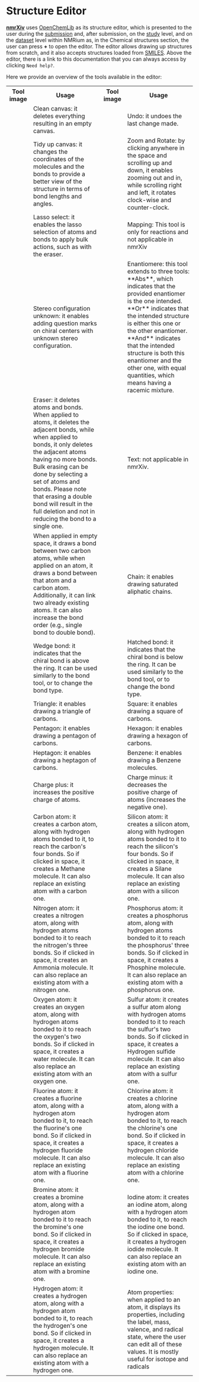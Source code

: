 # Structure Editor

**[nmrXiv](https://nmrxiv.org)** uses [OpenChemLib](https://github.com/Actelion/openchemlib) as its structure editor, which is presented to the user during the [submission](/submission-guides/submission/upload.md) and, after submission, on the [study](/submission-guides/data-model/study#edit) level, and on the [dataset](/submission-guides/data-model/dataset#edit) level within NMRium as, in the Chemical structures section, the user can press **+** to open the editor. The editor allows drawing up structures from scratch, and it also accepts structures loaded from [SMILES](https://www.daylight.com/dayhtml/doc/theory/theory.smiles.html). Above the editor, there is a link to this documentation that you can always access by clicking `Need help?`.

Here we provide an overview of the tools available in the editor:

<table>
  <tr>
    <th>Tool image</th>
    <th>Usage</th>
    <th>Tool image</th>
    <th>Usage</th>
  </tr>
  <tr>
    <td><img src="/img/editor/trash.png" alt=""/></td>
    <td>Clean canvas: it deletes everything resulting in an empty canvas.</td>
    <td><img src="/img/editor/undo.png" alt=""/></td>
    <td>Undo: it undoes the last change made.</td>
  </tr>
  <tr>
    <td><img src="/img/editor/star.png" alt=""/></td>
    <td>Tidy up canvas: it changes the coordinates of the molecules and the bonds to provide a better view of the structure in terms of bond lengths and angles.</td>
    <td><img src="/img/editor/rotate.png" alt=""/></td>
    <td>Zoom and Rotate: by clicking anywhere in the space and scrolling up and down, it enables zooming out and in, while scrolling right and left, it rotates clock-wise and counter-clock.</td>
  </tr>
  <tr>
    <td><img src="/img/editor/laso.png" alt=""/></td>
    <td>Lasso select: it enables the lasso selection of atoms and bonds to apply bulk actions, such as with the eraser.</td>
    <td><img src="/img/editor/tool.png" alt=""/></td>
    <td>Mapping: This tool is only for reactions and not applicable in nmrXiv</td>
  </tr>
  <tr>
    <td><img src="/img/editor/question.png" alt=""/></td>
    <td>Stereo configuration unknown: it enables adding question marks on chiral centers with unknown stereo configuration.</td>
    <td><img src="/img/editor/abs.png" alt=""/></td>
    <td>Enantiomere: this tool extends to three tools: **Abs**, which indicates that the provided enantiomer is the one intended. **Or** indicates that the intended structure is either this one or the other enantiomer. **And** indicates that the intended structure is both this enantiomer and the other one, with equal quantities, which means having a racemic mixture.</td>
  </tr>
  <tr>
    <td><img src="/img/editor/eraser.png" alt=""/></td>
    <td>Eraser: it deletes atoms and bonds. When applied to atoms, it deletes the adjacent bonds, while when applied to bonds, it only deletes the adjacent atoms having no more bonds. Bulk erasing can be done by selecting a set of atoms and bonds. Please note that erasing a double bond will result in the full deletion and not in reducing the bond to a single one.</td>
    <td><img src="/img/editor/text.png" alt=""/></td>
    <td>Text: not applicable in nmrXiv.</td>
  </tr>
  <tr>
    <td><img src="/img/editor/bond.png" alt=""/></td>
    <td>When applied in empty space, it draws a bond between two carbon atoms, while when applied on an atom, it draws a bond between that atom and a carbon atom. Additionally, it can link two already existing atoms. It can also increase the bond order (e.g., single bond to double bond).</td>
    <td><img src="/img/editor/chain.png" alt=""/></td>
    <td>Chain: it enables drawing saturated aliphatic chains.</td>
  </tr>
  <tr>
    <td><img src="/img/editor/wedge.png" alt=""/></td>
    <td>Wedge bond: it indicates that the chiral bond is above the ring. It can be used similarly to the bond tool, or to change the bond type.</td>
    <td><img src="/img/editor/hatch.png" alt=""/></td>
    <td>Hatched bond: it indicates that the chiral bond is below the ring. It can be used similarly to the bond tool, or to change the bond type.</td>
  </tr>
  <tr>
    <td><img src="/img/editor/triangle.png" alt=""/></td>
    <td>Triangle: it enables drawing a triangle of carbons.</td>
    <td><img src="/img/editor/square.png" alt=""/></td>
    <td>Square: it enables drawing a square of carbons.</td>
  </tr>
  <tr>
    <td><img src="/img/editor/pentagon.png" alt=""/></td>
    <td>Pentagon: it enables drawing a pentagon of carbons.</td>
    <td><img src="/img/editor/hexagon.png" alt=""/></td>
    <td>Hexagon: it enables drawing a hexagon of carbons.</td>
  </tr>
  <tr>
    <td><img src="/img/editor/heptagon.png" alt=""/></td>
    <td>Heptagon: it enables drawing a heptagon of carbons.</td>
    <td><img src="/img/editor/benzene.png" alt=""/></td>
    <td>Benzene: it enables drawing a Benzene molecules.</td>
  </tr>
  <tr>
    <td><img src="/img/editor/plus.png" alt=""/></td>
    <td>Charge plus: it increases the positive charge of atoms.</td>
    <td><img src="/img/editor/minus.png" alt=""/></td>
    <td>Charge minus: it decreases the positive charge of atoms (increases the negative one).</td>
  </tr>
  <tr>
    <td><img src="/img/editor/c.png" alt=""/></td>
    <td>Carbon atom: it creates a carbon atom, along with hydrogen atoms bonded to it, to reach the carbon's four bonds. So if clicked in space, it creates a Methane molecule. It can also replace an existing atom with a carbon one.</td>
    <td><img src="/img/editor/si.png" alt=""/></td>
    <td>Silicon atom: it creates a silicon atom, along with hydrogen atoms bonded to it to reach the silicon's four bonds. So if clicked in space, it creates a Silane molecule. It can also replace an existing atom with a silicon one.</td>
  </tr>
  <tr>
    <td><img src="/img/editor/n.png" alt=""/></td>
    <td>Nitrogen atom: it creates a nitrogen atom, along with hydrogen atoms bonded to it to reach the nitrogen's three bonds. So if clicked in space, it creates an Ammonia molecule. It can also replace an existing atom with a nitrogen one.</td>
    <td><img src="/img/editor/p.png" alt=""/></td>
    <td>Phosphorus atom: it creates a phosphorus atom, along with hydrogen atoms bonded to it to reach the phosphorus' three bonds. So if clicked in space, it creates a Phosphine molecule. It can also replace an existing atom with a phosphorus one.</td>
  </tr>
  <tr>
    <td><img src="/img/editor/o.png" alt=""/></td>
    <td>Oxygen atom: it creates an oxygen atom, along with hydrogen atoms bonded to it to reach the oxygen's two bonds. So if clicked in space, it creates a water molecule. It can also replace an existing atom with an oxygen one.</td>
    <td><img src="/img/editor/s.png" alt=""/></td>
    <td>Sulfur atom: it creates a sulfur atom along with hydrogen atoms bonded to it to reach the sulfur's two bonds. So if clicked in space, it creates a Hydrogen sulfide molecule. It can also replace an existing atom with a sulfur one.</td>
  </tr>
  <tr>
    <td><img src="/img/editor/f.png" alt=""/></td>
    <td>Fluorine atom: it creates a fluorine atom, along with a hydrogen atom bonded to it, to reach the fluorine's one bond. So if clicked in space, it creates a hydrogen fluoride molecule. It can also replace an existing atom with a fluorine one.</td>
    <td><img src="/img/editor/cl.png" alt=""/></td>
    <td>Chlorine atom: it creates a chlorine atom, along with a hydrogen atom bonded to it, to reach the chlorine's one bond. So if clicked in space, it creates a hydrogen chloride molecule. It can also replace an existing atom with a chlorine one.</td>
  </tr>
  <tr>
    <td><img src="/img/editor/br.png" alt=""/></td>
    <td>Bromine atom: it creates a bromine atom, along with a hydrogen atom bonded to it to reach the bromine's one bond. So if clicked in space, it creates a hydrogen bromide molecule. It can also replace an existing atom with a bromine one.</td>
    <td><img src="/img/editor/i.png" alt=""/></td>
    <td>Iodine atom: it creates an iodine atom, along with a hydrogen atom bonded to it, to reach the iodine one bond. So if clicked in space, it creates a hydrogen iodide molecule. It can also replace an existing atom with an iodine one.</td>
  </tr>
  <tr>
    <td><img src="/img/editor/h.png" alt=""/></td>
    <td>Hydrogen atom: it creates a hydrogen atom, along with a hydrogen atom bonded to it, to reach the hydrogen's one bond. So if clicked in space, it creates a hydrogen molecule. It can also replace an existing atom with a hydrogen one.</td>
    <td><img src="/img/editor/q.png" alt=""/></td>
    <td>Atom properties: when applied to an atom, it displays its properties, including the label, mass, valence, and radical state, where the user can edit all of these values. It is mostly useful for isotope and radicals</td>
  </tr>
</table>
